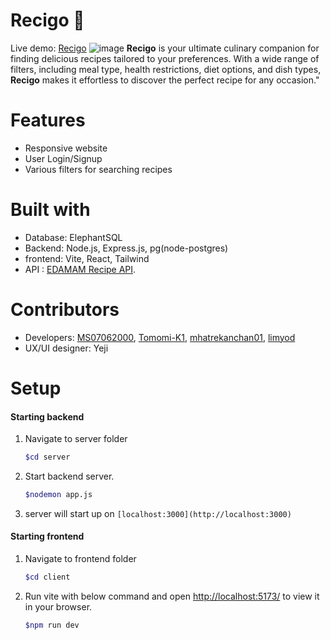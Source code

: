 # Recigo 🍳
Live demo: [Recigo](https://recipo-frontend.onrender.com)
![image]()
 **Recigo** is your ultimate culinary companion for finding delicious recipes tailored to your preferences. With a wide range of filters, including meal type, health restrictions, diet options, and dish types, **Recigo** makes it effortless to discover the perfect recipe for any occasion."

# Features
- Responsive website
- User Login/Signup
- Various filters for searching recipes 

# Built with
- Database: ElephantSQL
- Backend: Node.js, Express.js, pg(node-postgres)
- frontend: Vite, React, Tailwind
- API : [EDAMAM Recipe API](https://developer.edamam.com/edamam-recipe-api).

# Contributors
- Developers: [MS07062000](https://github.com/MS07062000), [Tomomi-K1](https://github.com/Tomomi-K1), [mhatrekanchan01](https://github.com/mhatrekanchan01), [limyod](https://github.com/limyod)
- UX/UI designer: Yeji

# Setup
#### Starting backend
1. Navigate to server folder
   ```bash
   $cd server
   ```
2.  Start backend server.
    ```bash
    $nodemon app.js
    ```
3. server will start up on `[localhost:3000](http://localhost:3000)`

#### Starting frontend
1. Navigate to frontend folder
   ```bash
   $cd client
   ```
2. Run vite with below command and open [http://localhost:5173/](http://localhost:5173/) to view it in your browser.
   ```bash
   $npm run dev
   ```


